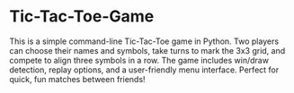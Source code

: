 # Tic-Tac-Toe-Game
This is a simple command-line Tic-Tac-Toe game in Python. Two players can choose their names and symbols, take turns to mark the 3x3 grid, and compete to align three symbols in a row. The game includes win/draw detection, replay options, and a user-friendly menu interface. Perfect for quick, fun matches between friends!
